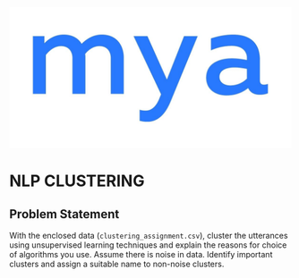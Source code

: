 ![Mya Systems](logo.png)
# NLP CLUSTERING

## Problem Statement

With the enclosed data (`clustering_assignment.csv`), cluster the utterances using unsupervised
learning techniques and explain the reasons for choice of algorithms you
use. Assume there is noise in data. Identify important clusters and
assign a suitable name to non-noise clusters.
